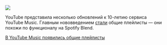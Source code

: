 <!--2025-08-22 14:21:58-->
<div class="yb">
  <div class="rss habr"><img src="https://habrastorage.org/getpro/habr/upload_files/7b0/e99/dbc/7b0e99dbcff8c8ef9a211877f7694292.jpg" /><p>YouTube представила несколько обновлений к 10-летию сервиса YouTube Music. Главным нововведением <a href="https://blog.youtube/news-and-events/celebrating-10-years-of-youtube-music/" rel="noopener noreferrer nofollow">стали</a> общие плейлисты&nbsp;— они похожи по&nbsp;функционалу на&nbsp;Spotify Blend. </p> <a... <p class="titl"><a href="https://habr.com/ru/news/939892/?utm_source=habrahabr&utm_medium=rss&utm_campaign=939892">В YouTube Music появились общие плейлисты</a></p></div>
</div>
